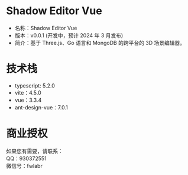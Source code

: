 # Shadow Editor Vue

- 名称：Shadow Editor Vue
- 版本：v0.0.1 (开发中，预计 2024 年 3 月发布)
- 简介：基于 Three.js、Go 语言和 MongoDB 的跨平台的 3D 场景编辑器。

# 技术栈

- typescript: 5.2.0
- vite：4.5.0
- vue：3.3.4
- ant-design-vue：7.0.1

# 商业授权

如果您有需要，请联系：  
QQ：930372551  
微信号：fwlabr

